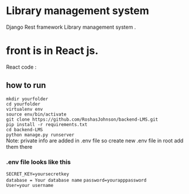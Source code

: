 # Library management system

Django Rest framework Library management system . 

# front is in React js.

React code :



## how to run
`mkdir yourfolder` </br>
`cd yourfolder` </br>
`virtualenv env`</br> 
`source env/bin/activate`</br>
`git clone https://github.com/RoshasJohnson/backend-LMS.git` </br>
`pip install -r requirements.txt`</br>
`cd backend-LMS `</br>
`python manage.py runserver`</br>
Note: private info are added in .env file so create new .env file in root add them there
### .env file looks like this


`SECRET_KEY=yoursecretkey`</br>
`database = Your database name`
`password=yourapppassword`</br>
`User=your username`</br>
